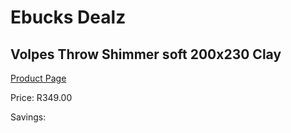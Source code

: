 
# Ebucks Dealz
## Volpes Throw Shimmer soft 200x230 Clay
[Product Page](https://www.ebucks.com/web/shop/productSelected.do?prodId=1155950956&catId=704984344)

Price: R349.00

Savings: 


	